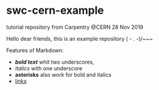 # swc-cern-example
tutorial repository from Carpentry @CERN 28 Nov 2019

Hello dear friends, this is an example repository (  - . -)/~~~

Features of Markdown:

- ___bold text___ whit two underscores,
- _italics_ with one underscore
- **asterisks** also *work* for bold and italics
- [ links ](whawha)
